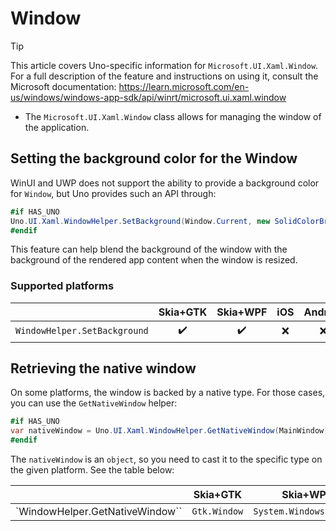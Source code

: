 ﻿---
uid: Uno.Features.WinUIWindow
---

# Window

> [!TIP]
> This article covers Uno-specific information for `Microsoft.UI.Xaml.Window`. For a full description of the feature and instructions on using it, consult the Microsoft documentation: https://learn.microsoft.com/en-us/windows/windows-app-sdk/api/winrt/microsoft.ui.xaml.window

* The `Microsoft.UI.Xaml.Window` class allows for managing the window of the application.

## Setting the background color for the Window

WinUI and UWP does not support the ability to provide a background color for `Window`, but Uno provides such an API through:

```csharp
#if HAS_UNO
Uno.UI.Xaml.WindowHelper.SetBackground(Window.Current, new SolidColorBrush(Colors.Red));
#endif
```

This feature can help blend the background of the window with the background of the rendered app content when the window is resized.

### Supported platforms

|                            | Skia+GTK | Skia+WPF | iOS   | Android | macOS | Catalyst | WebAssembly |
| -------------------------- | :------: | :------: | :---: | :-----: | :---: | :------: | :---------: |
| `WindowHelper.SetBackground` |   ✔️     |    ✔️    | ❌    |  ❌     |  ❌  |   ❌     |  ❌         |

## Retrieving the native window

On some platforms, the window is backed by a native type. For those cases, you can use the `GetNativeWindow` helper:

```csharp
#if HAS_UNO
var nativeWindow = Uno.UI.Xaml.WindowHelper.GetNativeWindow(MainWindow);
#endif
```

The `nativeWindow` is an `object`, so you need to cast it to the specific type on the given platform. See the table below:

|                            | Skia+GTK | Skia+WPF | iOS   | Android | macOS | Catalyst | WebAssembly |
| -------------------------- | :------: | :------: | :---: | :-----: | :---: | :------: | :---------: |
| `WindowHelper.GetNativeWindow`` | `Gtk.Window` |  `System.Windows.Window`    | `UIKit.UIWindow`    |  `Android.View.Window`     |  `AppKit.NSWindow`  |   `UIKit.UIWindow`     |  `null`         |
